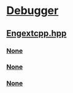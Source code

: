 # [Debugger](../_debugger/index.md)
## [Engextcpp.hpp](index.md)
### [None](../engextcpp/nf-engextcpp-ext_command.md)
### [None](../engextcpp/nf-engextcpp-ext_command_method.md)
### [None](../engextcpp/ns-engextcpp-extknownstruct.md)
